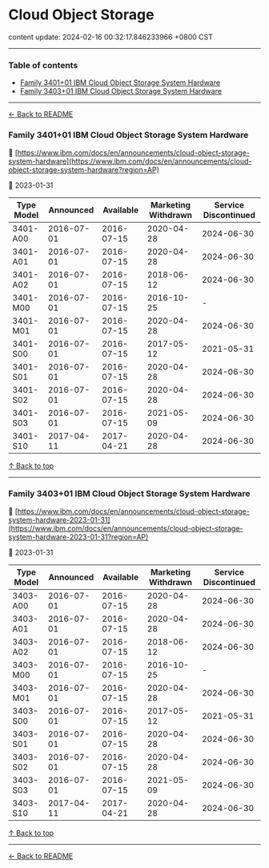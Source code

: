# Cloud Object Storage

content update: 2024-02-16 00:32:17.846233966 +0800 CST

---

### Table of contents


- [Family 3401+01 IBM Cloud Object Storage System Hardware](#family-340101-ibm-cloud-object-storage-system-hardware)
- [Family 3403+01 IBM Cloud Object Storage System Hardware](#family-340301-ibm-cloud-object-storage-system-hardware)

---

[← Back to README](../README.md)





### Family 3401+01 IBM Cloud Object Storage System Hardware

🔗 [https://www.ibm.com/docs/en/announcements/cloud-object-storage-system-hardware](https://www.ibm.com/docs/en/announcements/cloud-object-storage-system-hardware?region=AP)

📅 2023-01-31

| Type Model | Announced | Available | Marketing Withdrawn | Service Discontinued |
| --- | --- | --- | --- | --- |
| 3401-A00 | 2016-07-01 | 2016-07-15 | 2020-04-28 | 2024-06-30 |
| 3401-A01 | 2016-07-01 | 2016-07-15 | 2020-04-28 | 2024-06-30 |
| 3401-A02 | 2016-07-01 | 2016-07-15 | 2018-06-12 | 2024-06-30 |
| 3401-M00 | 2016-07-01 | 2016-07-15 | 2016-10-25 | - |
| 3401-M01 | 2016-07-01 | 2016-07-15 | 2020-04-28 | 2024-06-30 |
| 3401-S00 | 2016-07-01 | 2016-07-15 | 2017-05-12 | 2021-05-31 |
| 3401-S01 | 2016-07-01 | 2016-07-15 | 2020-04-28 | 2024-06-30 |
| 3401-S02 | 2016-07-01 | 2016-07-15 | 2020-04-28 | 2024-06-30 |
| 3401-S03 | 2016-07-01 | 2016-07-15 | 2021-05-09 | 2024-06-30 |
| 3401-S10 | 2017-04-11 | 2017-04-21 | 2020-04-28 | 2024-06-30 |






[↑ Back to top](#table-of-contents)

---





### Family 3403+01 IBM Cloud Object Storage System Hardware

🔗 [https://www.ibm.com/docs/en/announcements/cloud-object-storage-system-hardware-2023-01-31](https://www.ibm.com/docs/en/announcements/cloud-object-storage-system-hardware-2023-01-31?region=AP)

📅 2023-01-31

| Type Model | Announced | Available | Marketing Withdrawn | Service Discontinued |
| --- | --- | --- | --- | --- |
| 3403-A00 | 2016-07-01 | 2016-07-15 | 2020-04-28 | 2024-06-30 |
| 3403-A01 | 2016-07-01 | 2016-07-15 | 2020-04-28 | 2024-06-30 |
| 3403-A02 | 2016-07-01 | 2016-07-15 | 2018-06-12 | 2024-06-30 |
| 3403-M00 | 2016-07-01 | 2016-07-15 | 2016-10-25 | - |
| 3403-M01 | 2016-07-01 | 2016-07-15 | 2020-04-28 | 2024-06-30 |
| 3403-S00 | 2016-07-01 | 2016-07-15 | 2017-05-12 | 2021-05-31 |
| 3403-S01 | 2016-07-01 | 2016-07-15 | 2020-04-28 | 2024-06-30 |
| 3403-S02 | 2016-07-01 | 2016-07-15 | 2020-04-28 | 2024-06-30 |
| 3403-S03 | 2016-07-01 | 2016-07-15 | 2021-05-09 | 2024-06-30 |
| 3403-S10 | 2017-04-11 | 2017-04-21 | 2020-04-28 | 2024-06-30 |






[↑ Back to top](#table-of-contents)

---



[← Back to README](../README.md)